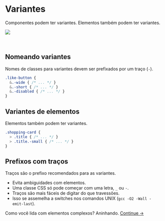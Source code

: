 # Variantes

Componentes podem ter variantes. Elementos também podem ter variantes.

![](images/component-modifiers.png)

<br>

## Nomeando variantes
Nomes de classes para variantes devem ser prefixados por um traço (`-`).

  ```scss
  .like-button {
    &.-wide { /* ... */ }
    &.-short { /* ... */ }
    &.-disabled { /* ... */ }
  }
  ```

## Variantes de elementos
Elementos também podem ter variantes.

  ```scss
  .shopping-card {
    > .title { /* ... */ }
    > .title.-small { /* ... */ }
  }
  ```

## Prefixos com traços
Traços são o prefixo recomendados para as variantes.

  * Evita ambiguidades com elementos.
  * Uma classe CSS só pode começar com uma letra, `_` ou `-`.
  * Traços são mais fáceis de digitar do que travessões.
  * Isso se assemelha a switches nos comandos UNIX (`gcc -O2 -Wall -emit-last`).

Como você lida com elementos complexos? Aninhando.
[Continue →](nested-components.md)
<!-- {p:.pull-box} -->
